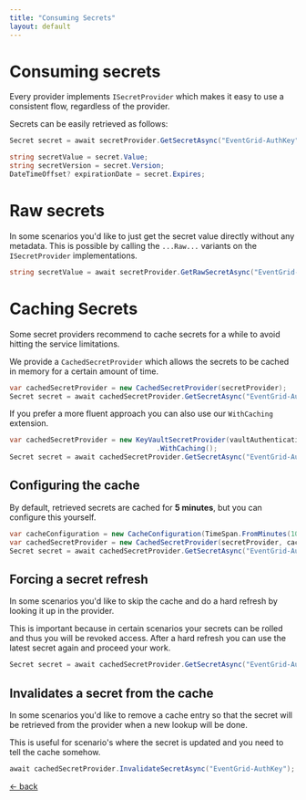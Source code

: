 ```yaml
---
title: "Consuming Secrets"
layout: default
---
```


# Consuming secrets
Every provider implements `ISecretProvider` which makes it easy to use a consistent flow, regardless of the provider.

Secrets can be easily retrieved as follows:

```csharp
Secret secret = await secretProvider.GetSecretAsync("EventGrid-AuthKey");

string secretValue = secret.Value;
string secretVersion = secret.Version;
DateTimeOffset? expirationDate = secret.Expires;
```

# Raw secrets
In some scenarios you'd like to just get the secret value directly without any metadata.
This is possible by calling the `...Raw...` variants on the `ISecretProvider` implementations.

```csharp
string secretValue = await secretProvider.GetRawSecretAsync("EventGrid-AuthKey");
```

# Caching Secrets
Some secret providers recommend to cache secrets for a while to avoid hitting the service limitations.

We provide a `CachedSecretProvider` which allows the secrets to be cached in memory for a certain amount of time.

```csharp
var cachedSecretProvider = new CachedSecretProvider(secretProvider);
Secret secret = await cachedSecretProvider.GetSecretAsync("EventGrid-AuthKey");
```

If you prefer a more fluent approach you can also use our `WithCaching` extension.

```csharp
var cachedSecretProvider = new KeyVaultSecretProvider(vaultAuthentication, vaultConfiguration)
                                    .WithCaching();
Secret secret = await cachedSecretProvider.GetSecretAsync("EventGrid-AuthKey");
```

## Configuring the cache
By default, retrieved secrets are cached for **5 minutes**, but you can configure this yourself.

```csharp
var cacheConfiguration = new CacheConfiguration(TimeSpan.FromMinutes(10)); // Optional: Default is 5 min
var cachedSecretProvider = new CachedSecretProvider(secretProvider, cacheConfiguration);
Secret secret = await cachedSecretProvider.GetSecretAsync("EventGrid-AuthKey");
```

## Forcing a secret refresh
In some scenarios you'd like to skip the cache and do a hard refresh by looking it up in the provider.

This is important because in certain scenarios your secrets can be rolled and thus you will be revoked access.
After a hard refresh you can use the latest secret again and proceed your work.

```csharp
Secret secret = await cachedSecretProvider.GetSecretAsync("EventGrid-AuthKey", ignoreCache: true);
```

## Invalidates a secret from the cache
In some scenarios you'd like to remove a cache entry so that the secret will be retrieved from the provider when a new lookup will be done.

This is useful for scenario's where the secret is updated and you need to tell the cache somehow.

```csharp
await cachedSecretProvider.InvalidateSecretAsync("EventGrid-AuthKey");
```

[&larr; back](/)
